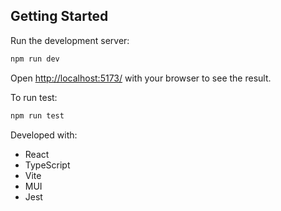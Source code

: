 ## Getting Started

Run the development server:

```bash
npm run dev
```
Open [http://localhost:5173/](http://localhost:5173/) with your browser to see the result.

To run test:
```bash
npm run test
```
Developed with:
 - React
 - TypeScript
 - Vite
 - MUI
 - Jest
